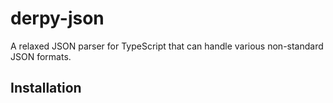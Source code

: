 # derpy-json

A relaxed JSON parser for TypeScript that can handle various non-standard JSON formats.

## Installation

